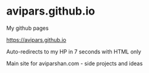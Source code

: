 # avipars.github.io
My github pages 


https://avipars.github.io 



Auto-redirects to my HP in 7 seconds with HTML only

Main site for aviparshan.com - side projects and ideas

